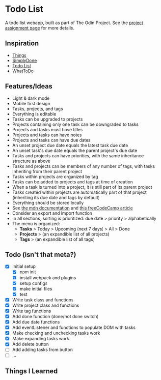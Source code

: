 # Todo List

A todo list webapp, built as part of The Odin Project. See the [project assignment page](https://www.theodinproject.com/lessons/node-path-javascript-todo-list) for more details.

## Inspiration

- [Things](https://culturedcode.com/things/)
- [SimplyDone](https://dot-sky.github.io/todo-app/)
- [Todo List](https://michalosman.github.io/todo-list/)
- [WhatToDo](https://khunhour.github.io/todo_list/)

## Features/Ideas

- Light & dark mode
- Mobile first design
- Tasks, projects, and tags
- Everything is editable
- Tasks can be upgraded to projects
- Projects containing only one task can be downgraded to tasks
- Projects and tasks must have titles
- Projects and tasks can have notes
- Projects and tasks can have due dates
- An unset project due date equals the latest task due date
- An unset task's due date equals the parent project's due date
- Tasks and projects can have priorities, with the same inheritance structure as above
- Tasks and projects can be members of any number of tags, with tasks inheriting from their parent project
- Tasks within projects are organized by tag
- Tasks can be added to projects and tags at time of creation
- When a task is turned into a project, it is still part of its parent project
- Tasks created within projects are automatically part of that project (inheriting its due date and tags by default)
- Everything should be stored locally
 - See [the mdn documentation](https://developer.mozilla.org/en-US/docs/Web/API/Web_Storage_API/Using_the_Web_Storage_API) and [this freeCodeCamp article](https://www.freecodecamp.org/news/use-local-storage-in-modern-applications/)
- Consider an export and import function
- In all sections, sorting is prioritized: due date > priority > alphabetically
- The menu is organized: 
    - **Tasks** > Today > Upcoming (next 7 days) > All > Done
    - **Projects** > (an expandible list of all projects)
    - **Tags** > (an expandible list of all tags)

## Todo (isn't that meta?)

- [x] Initial setup
    - [x] npm init
    - [x] install webpack and plugins
    - [x] setup configs
    - [x] make initial files
    - [x] test
- [x] Write task class and functions
- [x] Write project class and functions
- [x] Write tag functions
- [x] Add done function (done/not done switch)
- [x] Add due date functions
- [x] Add eventListener and functions to populate DOM with tasks
- [x] Make checking and unchecking tasks work
- [x] Make expanding tasks work
- [x] Add delete button
- [ ] Add adding tasks from button
- [ ] ...

## Things I Learned

